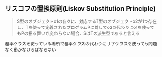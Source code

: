 ## リスコフの置換原則(Liskov Substitution Principle)
> S型のオブジェクトo1の各々に、対応するT型のオブジェクトo2が1つ存在し、Tを使って定義されたプログラムPに対してo2の代わりにo1を使ってもPの振る舞いが変わらない場合、SはTの派生型であると言える

基本クラスを使っている場所で基本クラスの代わりにサブクラスを使っても問題なく動かなけらばならない
